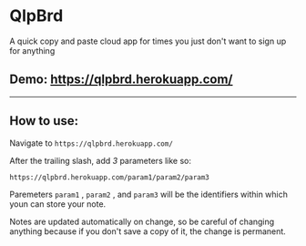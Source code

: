 # QlpBrd

A quick copy and paste cloud app for times you just don't want to sign up for anything

## Demo: https://qlpbrd.herokuapp.com/

---

## How to use:

Navigate to `https://qlpbrd.herokuapp.com/`

After the trailing slash, add _3_ parameters like so:

`https://qlpbrd.herokuapp.com/param1/param2/param3`

Paremeters `param1` , `param2` , and `param3` will be the identifiers within which youn can store your note.

Notes are updated automatically on change, so be careful of changing anything because if you don't save a copy of it, the change is permanent.
